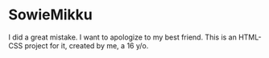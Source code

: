 # SowieMikku
I did a great mistake. I want to apologize to my best friend. This is an HTML-CSS project for it, created by me, a 16 y/o.
